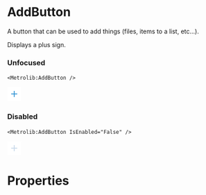 # AddButton

A button that can be used to add things (files, items to a list, etc...).

Displays a plus sign.

### Unfocused

```xaml
<Metrolib:AddButton />
```
![Image of AddButton, Unfocused](Unfocused.png)

### Disabled

```xaml
<Metrolib:AddButton IsEnabled="False" />
```
![Image of AddButton, Disabled](Disabled.png)

# Properties

